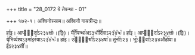 +++
title = "28_0172 ये तेपन्था - 01"

+++
१७२-१। अश्विनोस्साम॥ अश्विनौ गायत्रीन्द्रः॥

हा꣢इ। आप्सू᳐दा꣣ऽ२३४क्षाः꣥।(द्विः)। ये꣢꣯ते꣯पन्था꣯अऽ३धो꣡दि꣪वाऽ२३꣡४꣡५ः꣡॥ हा꣢इ। आप्सू᳐दा꣣ऽ२३४क्षाः꣥।(द्विः)। ये꣢꣯भिर्व्यश्वऽ३मा꣡इर꣪याऽ२३꣡४꣡५ः꣡॥ हा꣢इ। उ꣣ता꣢᳐श्रो꣣ऽ२३४षा꣥॥ तु꣢नो꣡ऽ२३। भू꣡ऽ२᳐वा꣣ऽ२३४औ꣥꣯हो꣯वा॥ ई꣣ऽ२३४ती꣥॥